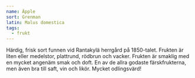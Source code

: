```yaml
---
name: Äpple
sort: Grenman
latin: Malus domestica
tags:
  - frukt
---
```


Härdig, frisk sort funnen vid Rantakylä herrgård på 1850-talet. Frukten är liten eller medelstor, plattrund, rödbrun och vacker. Frukten är smaklig med en mycket angenäm smak och doft. En av de allra godaste färskfrukterna, men även bra till saft, vin och likör. Mycket odlingsvärd!
